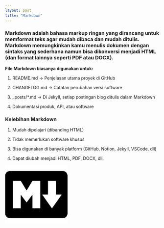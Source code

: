 ```yaml
---
layout: post
title: "Markdown"
---
```


<!-- ### penjelasan tentang markdown. -->


### Markdown adalah bahasa markup ringan yang dirancang untuk memformat teks agar mudah dibaca dan mudah ditulis. Markdown memungkinkan kamu menulis dokumen dengan sintaks yang sederhana namun bisa dikonversi menjadi HTML (dan format lainnya seperti PDF atau DOCX).


**File Markdown biasanya digunakan untuk:**

1. README.md → Penjelasan utama proyek di GitHub

2. CHANGELOG.md → Catatan perubahan versi software

3. _posts/*.md → Di Jekyll, setiap postingan blog ditulis dalam Markdown

4. Dokumentasi produk, API, atau software

### Kelebihan Markdown

1. Mudah dipelajari (dibanding HTML)

2. Tidak memerlukan software khusus

3. Bisa digunakan di banyak platform (GitHub, Notion, Jekyll, VSCode, dll)

4. Dapat diubah menjadi HTML, PDF, DOCX, dll.





![Markdown](/assets/images/Markdown.jpg)